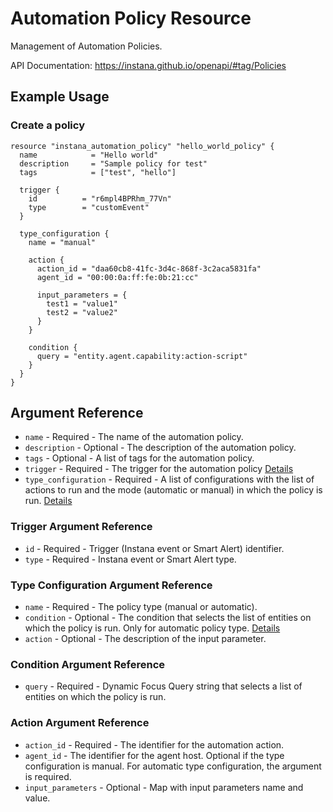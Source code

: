 # Automation Policy Resource

Management of Automation Policies.

API Documentation: <https://instana.github.io/openapi/#tag/Policies>

## Example Usage

### Create a policy

```hcl
resource "instana_automation_policy" "hello_world_policy" {
  name            = "Hello world"
  description     = "Sample policy for test"
  tags            = ["test", "hello"]

  trigger {
    id          = "r6mpl4BPRhm_77Vn"
    type        = "customEvent"
  }

  type_configuration {
    name = "manual"

    action {
      action_id = "daa60cb8-41fc-3d4c-868f-3c2aca5831fa"
      agent_id = "00:00:0a:ff:fe:0b:21:cc"

      input_parameters = {
        test1 = "value1"
        test2 = "value2"
      }
    }

    condition {
      query = "entity.agent.capability:action-script"
    }
  }
}
```

## Argument Reference

* `name` - Required - The name of the automation policy.
* `description` - Optional - The description of the automation policy.
* `tags` - Optional - A list of tags for the automation policy.
* `trigger` - Required - The trigger for the automation policy [Details](#trigger-argument-reference)
* `type_configuration` - Required - A list of configurations with the list of actions to run and the mode (automatic or manual) in which the policy is run. [Details](#type-configuration-argument-reference)

### Trigger Argument Reference

* `id` - Required - Trigger (Instana event or Smart Alert) identifier.
* `type` - Required - Instana event or Smart Alert type.

### Type Configuration Argument Reference

* `name` - Required - The policy type (manual or automatic).
* `condition` - Optional - The condition that selects the list of entities on which the policy is run. Only for automatic policy type. [Details](#condition-argument-reference)
* `action` - Optional - The description of the input parameter.

### Condition Argument Reference

* `query` - Required - Dynamic Focus Query string that selects a list of entities on which the policy is run.

### Action Argument Reference

* `action_id` - Required - The identifier for the automation action.
* `agent_id` - The identifier for the agent host. Optional if the type configuration is manual. For automatic type configuration, the argument is required.
* `input_parameters` - Optional - Map with input parameters name and value.